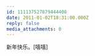 ```yaml
---
id: 111137527879444408
date: 2011-01-02T18:31:00.000Z
reply: false
media_attachments: 0
---
```


新年快乐。[嘻嘻]

